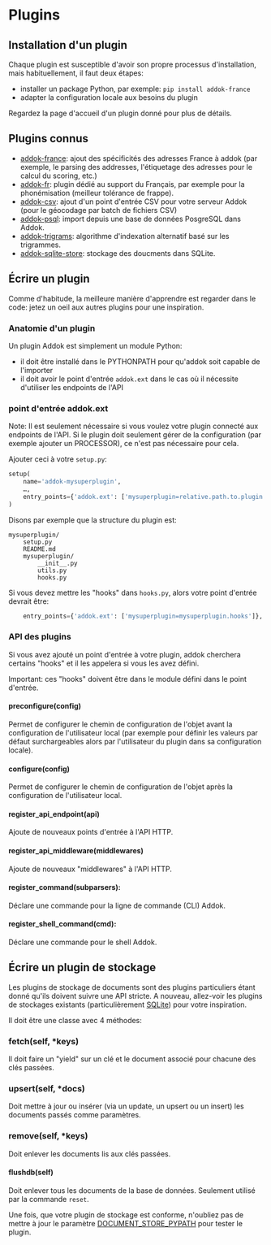 # Plugins

## Installation d'un plugin

Chaque plugin est susceptible d'avoir son propre processus d'installation,
 mais habituellement, il faut deux étapes:

- installer un package Python, par exemple: `pip install addok-france`
- adapter la configuration locale aux besoins du plugin

Regardez la page d'accueil d'un plugin donné pour plus de détails.


## Plugins connus

- [addok-france](https://github.com/addok/addok-france): ajout des spécificités
   des adresses France à addok (par exemple, le parsing des addresses, l'étiquetage des adresses pour le calcul du scoring, etc.)
- [addok-fr](https://github.com/addok/addok-fr): plugin dédié au support du
   Français, par exemple pour la phonémisation (meilleur tolérance de frappe).
- [addok-csv](https://github.com/addok/addok-csv): ajout d'un point d'entrée
   CSV pour votre serveur Addok (pour le géocodage par batch de fichiers CSV)
- [addok-psql](https://github.com/addok/addok-psql): import depuis une base de
   données PosgreSQL dans Addok.
- [addok-trigrams](https://github.com/addok/addok-trigrams): algorithme d'indexation alternatif basé sur les trigrammes.
- [addok-sqlite-store](https://github.com/addok/addok-sqlite-store): stockage des doucments dans SQLite.

## Écrire un plugin

Comme d'habitude, la meilleure manière d'apprendre est regarder dans le code:
 jetez un oeil aux autres plugins pour une inspiration.

### Anatomie d'un plugin

Un plugin Addok est simplement un module Python:

- il doit être installé dans le PYTHONPATH pour qu'addok soit capable de
   l'importer
- il doit avoir le point d'entrée `addok.ext` dans le cas où il nécessite
   d'utiliser les endpoints de l'API

### point d'entrée addok.ext

Note: Il est seulement nécessaire si vous voulez votre plugin connecté aux
 endpoints de l'API. Si le plugin doit seulement gérer de la configuration
 (par exemple ajouter un PROCESSOR), ce n'est pas nécessaire pour cela.

Ajouter ceci à votre `setup.py`:

```python
setup(
    name='addok-mysuperplugin',
    …,
    entry_points={'addok.ext': ['mysuperplugin=relative.path.to.plugin']},
)
```

Disons par exemple que la structure du plugin est:

```
mysuperplugin/
    setup.py
    README.md
    mysuperplugin/
        __init__.py
        utils.py
        hooks.py
```

Si vous devez mettre les "hooks" dans `hooks.py`, alors votre point d'entrée devrait être:

```python
    entry_points={'addok.ext': ['mysuperplugin=mysuperplugin.hooks']},
```

### API des plugins

Si vous avez ajouté un point d'entrée à votre plugin, addok cherchera certains "hooks" et il les appelera si vous les avez défini.

Important: ces "hooks" doivent être dans le module défini dans le point d'entrée.


#### preconfigure(config)

Permet de configurer le chemin de configuration de l'objet avant la configuration de l'utilisateur local (par exemple pour définir les valeurs par défaut surchargeables alors par l'utilisateur du plugin dans sa configuration locale).


#### configure(config)

Permet de configurer le chemin de configuration de l'objet après la configuration de l'utilisateur local.


#### register_api_endpoint(api)

Ajoute de nouveaux points d'entrée à l'API HTTP.


#### register_api_middleware(middlewares)

Ajoute de nouveaux "middlewares" à l'API HTTP.


#### register_command(subparsers):

Déclare une commande pour la ligne de commande (CLI) Addok.


#### register_shell_command(cmd):

Déclare une commande pour le shell Addok.


## Écrire un plugin de stockage

Les plugins de stockage de documents sont des plugins particuliers étant donné qu'ils doivent suivre une API stricte.
A nouveau, allez-voir les plugins de stockages existants (particulièrement [SQLite](https://github.com/addok/addok-sqlite-store)) pour votre inspiration.

Il doit être une classe avec 4 méthodes:

### fetch(self, *keys)

Il doit faire un "yield" sur un clé et le document associé pour chacune des clés passées.

### upsert(self, *docs)

Doit mettre à jour ou insérer (via un update, un upsert ou un insert) les documents passés comme paramètres.

### remove(self, *keys)

Doit enlever les documents lis aux clés passées.

#### flushdb(self)

Doit enlever tous les documents de la base de données.
Seulement utilisé par la commande `reset`.

Une fois, que votre plugin de stockage est conforme, n'oubliez pas de mettre à jour le paramètre [DOCUMENT_STORE_PYPATH](config.md) pour tester le plugin.
